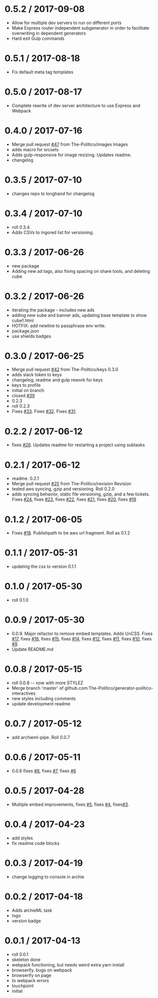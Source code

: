 0.5.2 / 2017-09-08
==================

  * Allow for multiple dev servers to run on different ports
  * Make Express router independent subgenerator in order to facilitate overwriting in dependent generators
  * Hard exit Gulp commands

0.5.1 / 2017-08-18
=================

  * Fix default meta tag templates

0.5.0 / 2017-08-17
=================

  * Complete rewrite of dev server architecture to use Express and Webpack

0.4.0 / 2017-07-16
==================

  * Merge pull request [#47](https://github.com/The-Politico/generator-politico-interactives/issues/47) from The-Politico/images
    Images
  * adds macro for srcsets
  * Adds gulp-responsive for image resizing. Updates readme.
  * changelog

0.3.5 / 2017-07-10
==================

  * changes repo to longhand for changelog

0.3.4 / 2017-07-10
==================

  * roll 0.3.4
  * Adds CSVs to ingored list for versioning.

0.3.3 / 2017-06-26
==================

  * new package
  * Adding new ad tags, also fixing spacing on share tools, and deleting cube

0.3.2 / 2017-06-26
==================

  * iterating the package - includes new ads
  * adding new sube and banner ads, updating base template to show cube1.html
  * HOTFIX: add newline to passphrase env write.
  * package.json
  * use shields badges

0.3.0 / 2017-06-25
==================

  * Merge pull request [#42](https://github.com/The-Politico/generator-politico-interactives/issues/42) from The-Politico/keys
    0.3.0
  * adds slack token to keys
  * changelog, readme and gulp rework for keys
  * keys to profile
  * initial on branch
  * closed [#39](https://github.com/The-Politico/generator-politico-interactives/issues/39)
  * 0.2.3
  * roll 0.2.3
  * Fixes [#33](https://github.com/The-Politico/generator-politico-interactives/issues/33). Fixes [#32](https://github.com/The-Politico/generator-politico-interactives/issues/32). Fixes [#31](https://github.com/The-Politico/generator-politico-interactives/issues/31).

0.2.2 / 2017-06-12
==================

  * fixes [#26](https://github.com/The-Politico/generator-politico-interactives/issues/26). Updates readme for restarting a project using subtasks

0.2.1 / 2017-06-12
==================

  * readme. 0.2.1
  * Merge pull request [#25](https://github.com/The-Politico/generator-politico-interactives/issues/25) from The-Politico/revision
    Revision
  * tested aws syncing, gzip and versioning. Roll 0.2.0
  * adds syncing behavior, static file versioning, gzip, and a few tickets. Fixes [#24](https://github.com/The-Politico/generator-politico-interactives/issues/24), fixes [#23](https://github.com/The-Politico/generator-politico-interactives/issues/23), fixes [#22](https://github.com/The-Politico/generator-politico-interactives/issues/22), fixes [#21](https://github.com/The-Politico/generator-politico-interactives/issues/21), fixes [#20](https://github.com/The-Politico/generator-politico-interactives/issues/20), fixes [#19](https://github.com/The-Politico/generator-politico-interactives/issues/19)

0.1.2 / 2017-06-05
==================

  * Fixes [#18](https://github.com/The-Politico/generator-politico-interactives/issues/18). Publishpath to be aws url fragment. Roll as 0.1.2

0.1.1 / 2017-05-31
==================

  * updating the css to version 0.1.1

0.1.0 / 2017-05-30
==================

  * roll 0.1.0

0.0.9 / 2017-05-30
==================

  * 0.0.9. Major refactor to remove embed templates. Adds UnCSS. Fixes [#17](https://github.com/The-Politico/generator-politico-interactives/issues/17), fixes [#16](https://github.com/The-Politico/generator-politico-interactives/issues/16), fixes [#15](https://github.com/The-Politico/generator-politico-interactives/issues/15), fixes [#14](https://github.com/The-Politico/generator-politico-interactives/issues/14), fixes [#12](https://github.com/The-Politico/generator-politico-interactives/issues/12), fixes [#11](https://github.com/The-Politico/generator-politico-interactives/issues/11), fixes [#10](https://github.com/The-Politico/generator-politico-interactives/issues/10), fixes [#9](https://github.com/The-Politico/generator-politico-interactives/issues/9).
  * Update README.md

0.0.8 / 2017-05-15
==================

  * roll 0.0.8 -- now with more STYLEZ
  * Merge branch 'master' of github.com:The-Politico/generator-politico-interactives
  * new styles including comments
  * update development readme

0.0.7 / 2017-05-12
==================

  * add archieml-pipe. Roll 0.0.7

0.0.6 / 2017-05-11
==================

  * 0.0.6 fixes [#8](https://github.com/The-Politico/generator-politico-interactives/issues/8), fixes [#7](https://github.com/The-Politico/generator-politico-interactives/issues/7), fixes [#6](https://github.com/The-Politico/generator-politico-interactives/issues/6)

0.0.5 / 2017-04-28
==================

  * Multiple embed improvements, fixes [#5](https://github.com/The-Politico/generator-politico-interactives/issues/5), fixes [#4](https://github.com/The-Politico/generator-politico-interactives/issues/4), fixes[#3](https://github.com/The-Politico/generator-politico-interactives/issues/3).

0.0.4 / 2017-04-23
==================

  * add styles
  * fix readme code blocks

0.0.3 / 2017-04-19
==================

  * change logging to console in archie

0.0.2 / 2017-04-18
==================

  * Adds archieML task
  * logo
  * version badge

0.0.1 / 2017-04-13
==================

  * roll 0.0.1
  * skeleton done
  * webpack functioning, but needs weird extra yarn install
  * browserify. bugs on webpack
  * browserify on page
  * to webpack errors
  * touchpoint
  * initial
